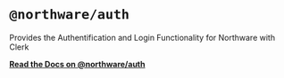 # `@northware/auth`

Provides the Authentification and Login Functionality for Northware with Clerk

**[Read the Docs on @northware/auth](https://ncsnorthware.mintlify.app/packages/auth)**
